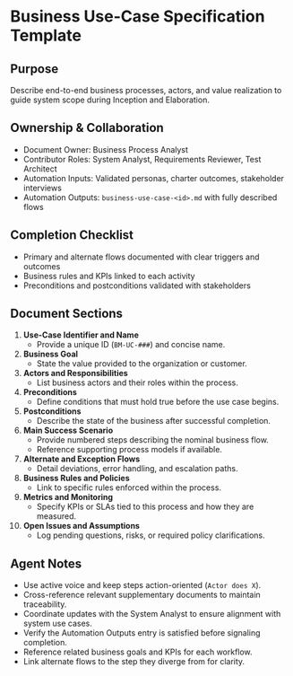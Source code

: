 # Business Use-Case Specification Template

## Purpose
Describe end-to-end business processes, actors, and value realization to guide system scope during
Inception and Elaboration.

## Ownership & Collaboration
- Document Owner: Business Process Analyst
- Contributor Roles: System Analyst, Requirements Reviewer, Test Architect
- Automation Inputs: Validated personas, charter outcomes, stakeholder interviews
- Automation Outputs: `business-use-case-<id>.md` with fully described flows

## Completion Checklist
- Primary and alternate flows documented with clear triggers and outcomes
- Business rules and KPIs linked to each activity
- Preconditions and postconditions validated with stakeholders

## Document Sections
1. **Use-Case Identifier and Name**
   - Provide a unique ID (`BM-UC-###`) and concise name.
2. **Business Goal**
   - State the value provided to the organization or customer.
3. **Actors and Responsibilities**
   - List business actors and their roles within the process.
4. **Preconditions**
   - Define conditions that must hold true before the use case begins.
5. **Postconditions**
   - Describe the state of the business after successful completion.
6. **Main Success Scenario**
   - Provide numbered steps describing the nominal business flow.
   - Reference supporting process models if available.
7. **Alternate and Exception Flows**
   - Detail deviations, error handling, and escalation paths.
8. **Business Rules and Policies**
   - Link to specific rules enforced within the process.
9. **Metrics and Monitoring**
   - Specify KPIs or SLAs tied to this process and how they are measured.
10. **Open Issues and Assumptions**
    - Log pending questions, risks, or required policy clarifications.

## Agent Notes
- Use active voice and keep steps action-oriented (`Actor does X`).
- Cross-reference relevant supplementary documents to maintain traceability.
- Coordinate updates with the System Analyst to ensure alignment with system use cases.
- Verify the Automation Outputs entry is satisfied before signaling completion.
- Reference related business goals and KPIs for each workflow.
- Link alternate flows to the step they diverge from for clarity.
